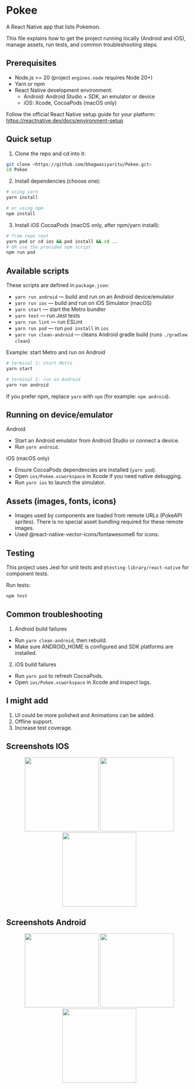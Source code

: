 # Pokee

A React Native app that lists Pokemon.

This file explains how to get the project running locally (Android and iOS), manage assets, run tests, and common troubleshooting steps.


## Prerequisites

- Node.js >= 20 (project `engines.node` requires Node 20+)
- Yarn or npm
- React Native development environment:
  - Android: Android Studio + SDK, an emulator or device
  - iOS: Xcode, CocoaPods (macOS only)

Follow the official React Native setup guide for your platform:
https://reactnative.dev/docs/environment-setup

## Quick setup

1. Clone the repo and cd into it:

```bash
git clone <https://github.com/bhagwasiyaritu/Pokee.git>
cd Pokee
```

2. Install dependencies (choose one):

```bash
# using yarn
yarn install

# or using npm
npm install
```

3. Install iOS CocoaPods (macOS only, after npm/yarn install):

```bash
# from repo root
yarn pod or cd ios && pod install && cd .. 
# OR use the provided npm script
npm run pod
```

## Available scripts

These scripts are defined in `package.json`:

- `yarn run android` — build and run on an Android device/emulator
- `yarn run ios` — build and run on iOS Simulator (macOS)
- `yarn start` — start the Metro bundler
- `yarn test` — run Jest tests
- `yarn run lint` — run ESLint
- `yarn run pod` — run `pod install` in `ios`
- `yarn run clean-android` — cleans Android gradle build (runs `./gradlew clean`)

Example: start Metro and run on Android

```bash
# terminal 1: start Metro
yarn start

# terminal 2: run on Android
yarn run android
```

If you prefer npm, replace `yarn` with `npm` (for example: `npm android`).

## Running on device/emulator

Android
- Start an Android emulator from Android Studio or connect a device.
- Run `yarn android`.

iOS (macOS only)
- Ensure CocoaPods dependencies are installed (`yarn pod`).
- Open `ios/Pokee.xcworkspace` in Xcode if you need native debugging.
- Run `yarn ios` to launch the simulator.

## Assets (images, fonts, icons)

- Images used by components are loaded from remote URLs (PokeAPI sprites). There is no special asset bundling required for these remote images.
- Used @react-native-vector-icons/fontawesome6 for icons.

## Testing

This project uses Jest for unit tests and `@testing-library/react-native` for component tests.

Run tests:

```bash
npm test
```

## Common troubleshooting

1. Android build failures

- Run `yarn clean-android`, then rebuild.
- Make sure ANDROID_HOME is configured and SDK platforms are installed.

2. iOS build failures

- Run `yarn pod` to refresh CocoaPods.
- Open `ios/Pokee.xcworkspace` in Xcode and inspect logs.

## I might add

1. ⁠UI could be more polished and Animations can be added.
2. Offline support.
3. Increase test coverage.

## Screenshots IOS

<p align="center">
  <img src="./assets/screenshots/ios/pokemonList.png" width="200"/>
  <img src="./assets/screenshots/ios/randomPokemonScreen.png" width="200"/>
  <img src="./assets/screenshots/ios/pokemonDetailScreen.png" width="200"/>
</p>

## Screenshots Android

<p align="center">
  <img src="./assets/screenshots/android/pokemonList.jpeg" width="200"/>
  <img src="./assets/screenshots/android/randomPokemonScreen.jpeg" width="200"/>
  <img src="./assets/screenshots/android/pokemonDetailScreen.jpeg" width="200"/>
</p>